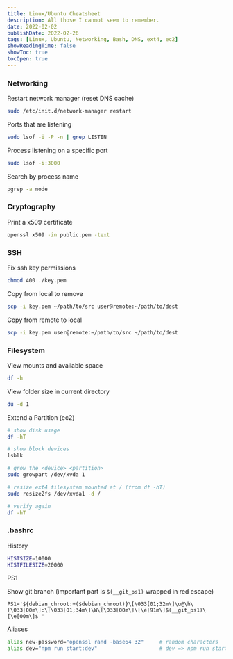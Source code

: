 ```yaml
---
title: Linux/Ubuntu Cheatsheet
description: All those I cannot seem to remember.
date: 2022-02-02
publishDate: 2022-02-26
tags: [Linux, Ubuntu, Networking, Bash, DNS, ext4, ec2]
showReadingTime: false
showToc: true
tocOpen: true
---
```


### Networking

Restart network manager (reset DNS cache)

```bash
sudo /etc/init.d/network-manager restart
```

Ports that are listening

```bash
sudo lsof -i -P -n | grep LISTEN
```

Process listening on a specific port

```bash
sudo lsof -i:3000
```

Search by process name

```bash
pgrep -a node
```

### Cryptography

Print a x509 certificate

```bash
openssl x509 -in public.pem -text
```

### SSH

Fix ssh key permissions

```bash
chmod 400 ./key.pem
```

Copy from local to remove

```bash
scp -i key.pem ~/path/to/src user@remote:~/path/to/dest
```

Copy from remote to local

```bash
scp -i key.pem user@remote:~/path/to/src ~/path/to/dest
```

### Filesystem

View mounts and available space

```bash
df -h
```

View folder size in current directory

```bash
du -d 1
```

Extend a Partition (ec2)

```bash
# show disk usage
df -hT

# show block devices
lsblk

# grow the <device> <partition>
sudo growpart /dev/xvda 1

# resize ext4 filesystem mounted at / (from df -hT)
sudo resize2fs /dev/xvda1 -d /

# verify again
df -hT
```

### .bashrc

History

```bash
HISTSIZE=10000
HISTFILESIZE=20000
```

PS1

Show git branch (important part is `$(__git_ps1)` wrapped in red escape)

```
PS1='${debian_chroot:+($debian_chroot)}\[\033[01;32m\]\u@\h\[\033[00m\]:\[\033[01;34m\]\W\[\033[00m\]\[\e[91m\]$(__git_ps1)\[\e[00m\]$ '
```

Aliases

```bash
alias new-password="openssl rand -base64 32"     # random characters
alias dev="npm run start:dev"                    # dev => npm run start:dev
```
